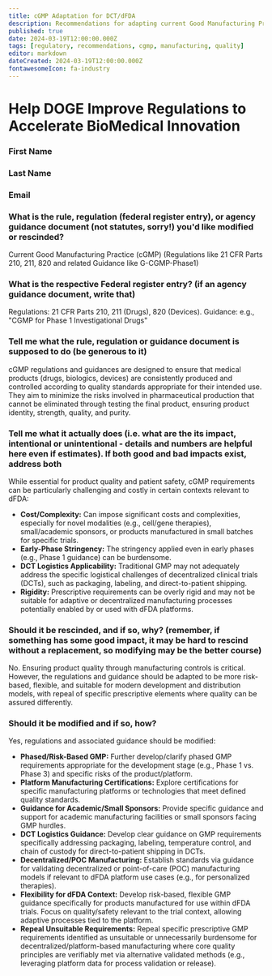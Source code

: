 ```yaml
---
title: cGMP Adaptation for DCT/dFDA
description: Recommendations for adapting current Good Manufacturing Practice requirements for decentralized trials
published: true
date: 2024-03-19T12:00:00.000Z
tags: [regulatory, recommendations, cgmp, manufacturing, quality]
editor: markdown
dateCreated: 2024-03-19T12:00:00.000Z
fontawesomeIcon: fa-industry
---
```


# Help DOGE Improve Regulations to Accelerate BioMedical Innovation

### First Name

### Last Name

### Email

### What is the rule, regulation (federal register entry), or agency guidance document (not statutes, sorry!) you'd like modified or rescinded?

Current Good Manufacturing Practice (cGMP) (Regulations like 21 CFR Parts 210, 211, 820 and related Guidance like G-CGMP-Phase1)

### What is the respective Federal register entry? (if an agency guidance document, write that)

Regulations: 21 CFR Parts 210, 211 (Drugs), 820 (Devices). Guidance: e.g., "CGMP for Phase 1 Investigational Drugs"

### Tell me what the rule, regulation or guidance document is supposed to do (be generous to it)

cGMP regulations and guidances are designed to ensure that medical products (drugs, biologics, devices) are consistently produced and controlled according to quality standards appropriate for their intended use. They aim to minimize the risks involved in pharmaceutical production that cannot be eliminated through testing the final product, ensuring product identity, strength, quality, and purity.

### Tell me what it actually does (i.e. what are the its impact, intentional or unintentional - details and numbers are helpful here even if estimates). If both good and bad impacts exist, address both

While essential for product quality and patient safety, cGMP requirements can be particularly challenging and costly in certain contexts relevant to dFDA:

* **Cost/Complexity:** Can impose significant costs and complexities, especially for novel modalities (e.g., cell/gene therapies), small/academic sponsors, or products manufactured in small batches for specific trials.
* **Early-Phase Stringency:** The stringency applied even in early phases (e.g., Phase 1 guidance) can be burdensome.
* **DCT Logistics Applicability:** Traditional GMP may not adequately address the specific logistical challenges of decentralized clinical trials (DCTs), such as packaging, labeling, and direct-to-patient shipping.
* **Rigidity:** Prescriptive requirements can be overly rigid and may not be suitable for adaptive or decentralized manufacturing processes potentially enabled by or used with dFDA platforms.

### Should it be rescinded, and if so, why? (remember, if something has some good impact, it may be hard to rescind without a replacement, so modifying may be the better course)

No. Ensuring product quality through manufacturing controls is critical. However, the regulations and guidance should be adapted to be more risk-based, flexible, and suitable for modern development and distribution models, with repeal of specific prescriptive elements where quality can be assured differently.

### Should it be modified and if so, how?

Yes, regulations and associated guidance should be modified:

* **Phased/Risk-Based GMP:** Further develop/clarify phased GMP requirements appropriate for the development stage (e.g., Phase 1 vs. Phase 3) and specific risks of the product/platform.
* **Platform Manufacturing Certifications:** Explore certifications for specific manufacturing platforms or technologies that meet defined quality standards.
* **Guidance for Academic/Small Sponsors:** Provide specific guidance and support for academic manufacturing facilities or small sponsors facing GMP hurdles.
* **DCT Logistics Guidance:** Develop clear guidance on GMP requirements specifically addressing packaging, labeling, temperature control, and chain of custody for direct-to-patient shipping in DCTs.
* **Decentralized/POC Manufacturing:** Establish standards via guidance for validating decentralized or point-of-care (POC) manufacturing models if relevant to dFDA platform use cases (e.g., for personalized therapies).
* **Flexibility for dFDA Context:** Develop risk-based, flexible GMP guidance specifically for products manufactured for use within dFDA trials. Focus on quality/safety relevant to the trial context, allowing adaptive processes tied to the platform.
* **Repeal Unsuitable Requirements:** Repeal specific prescriptive GMP requirements identified as unsuitable or unnecessarily burdensome for decentralized/platform-based manufacturing where core quality principles are verifiably met via alternative validated methods (e.g., leveraging platform data for process validation or release).
